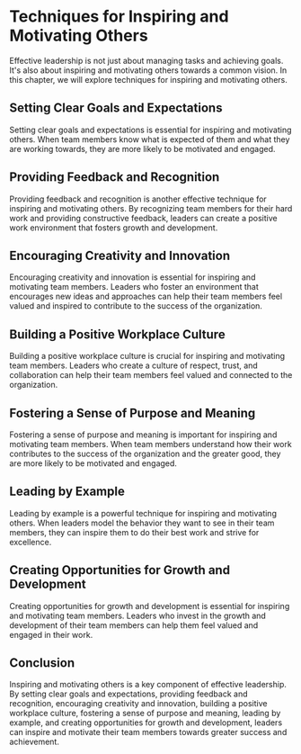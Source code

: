 Techniques for Inspiring and Motivating Others
==========================================================================================

Effective leadership is not just about managing tasks and achieving goals. It's also about inspiring and motivating others towards a common vision. In this chapter, we will explore techniques for inspiring and motivating others.

Setting Clear Goals and Expectations
------------------------------------

Setting clear goals and expectations is essential for inspiring and motivating others. When team members know what is expected of them and what they are working towards, they are more likely to be motivated and engaged.

Providing Feedback and Recognition
----------------------------------

Providing feedback and recognition is another effective technique for inspiring and motivating others. By recognizing team members for their hard work and providing constructive feedback, leaders can create a positive work environment that fosters growth and development.

Encouraging Creativity and Innovation
-------------------------------------

Encouraging creativity and innovation is essential for inspiring and motivating team members. Leaders who foster an environment that encourages new ideas and approaches can help their team members feel valued and inspired to contribute to the success of the organization.

Building a Positive Workplace Culture
-------------------------------------

Building a positive workplace culture is crucial for inspiring and motivating team members. Leaders who create a culture of respect, trust, and collaboration can help their team members feel valued and connected to the organization.

Fostering a Sense of Purpose and Meaning
----------------------------------------

Fostering a sense of purpose and meaning is important for inspiring and motivating team members. When team members understand how their work contributes to the success of the organization and the greater good, they are more likely to be motivated and engaged.

Leading by Example
------------------

Leading by example is a powerful technique for inspiring and motivating others. When leaders model the behavior they want to see in their team members, they can inspire them to do their best work and strive for excellence.

Creating Opportunities for Growth and Development
-------------------------------------------------

Creating opportunities for growth and development is essential for inspiring and motivating team members. Leaders who invest in the growth and development of their team members can help them feel valued and engaged in their work.

Conclusion
----------

Inspiring and motivating others is a key component of effective leadership. By setting clear goals and expectations, providing feedback and recognition, encouraging creativity and innovation, building a positive workplace culture, fostering a sense of purpose and meaning, leading by example, and creating opportunities for growth and development, leaders can inspire and motivate their team members towards greater success and achievement.
